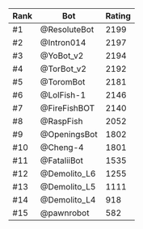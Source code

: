 Rank|Bot|Rating
---|---|---
#1|@ResoluteBot|2199
#2|@Intron014|2197
#3|@YoBot_v2|2194
#4|@TorBot_v2|2192
#5|@ToromBot|2181
#6|@LolFish-1|2146
#7|@FireFishBOT|2140
#8|@RaspFish|2052
#9|@OpeningsBot|1802
#10|@Cheng-4|1801
#11|@FataliiBot|1535
#12|@Demolito_L6|1255
#13|@Demolito_L5|1111
#14|@Demolito_L4|918
#15|@pawnrobot|582
